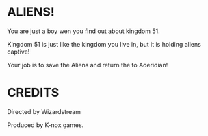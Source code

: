 # ALIENS!

You are just a boy wen you find out about kingdom 51.

Kingdom 51 is just like the kingdom you live in, but it is holding aliens captive! 

Your job is to save the Aliens and return the to Aderidian!

# CREDITS

Directed by Wizardstream

Produced by K-nox games.
